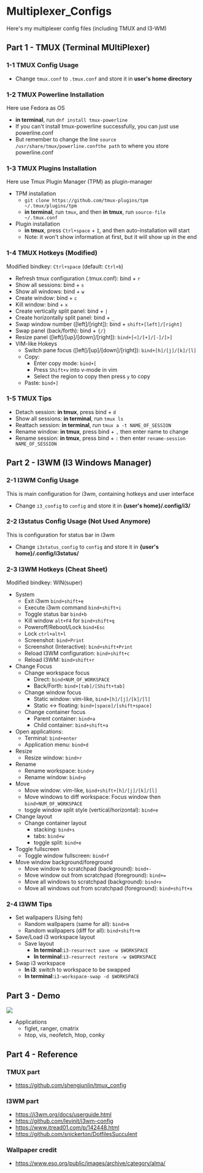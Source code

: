 # Multiplexer_Configs
Here's my multiplexer config files (including TMUX and I3-WM)
## Part 1 - TMUX (Terminal MUltiPlexer)
### 1-1 TMUX Config Usage
- Change ```tmux.conf``` to ```.tmux.conf``` and store it in __user's home directory__
### 1-2 TMUX Powerline Installation
Here use Fedora as OS
- __in terminal__, run ```dnf install tmux-powerline```
- If you can't install tmux-powerline successfully, you can just use powerline.conf
- But remember to change the line ```source /usr/share/tmux/powerline.confthe path``` to where you store powerline.conf
### 1-3 TMUX Plugins Installation
Here use Tmux Plugin Manager (TPM) as plugin-manager
- TPM installation
  - ```git clone https://github.com/tmux-plugins/tpm ~/.tmux/plugins/tpm```
  - __in terminal__, run ```tmux```, and then __in tmux__, run ```source-file ~/.tmux.conf```
- Plugin installation
  - __in tmux__, press ```Ctrl+space``` + ```I```, and then auto-installation will start
  - Note: it won't show information at first, but it will show up in the end
### 1-4 TMUX Hotkeys (Modified)
Modified bindkey: ```Ctrl+space``` (default: ```Ctrl+b```)
- Refresh tmux configuration (.tmux.conf): bind + ```r```
- Show all sessions: bind + ```s```
- Show all windows: bind + ```w```
- Create window: bind + ```c```
- Kill window: bind + ```x```
- Create vertically split panel: bind + ```|```
- Create horizontally split panel: bind + ```_```
- Swap window number ([left]/[right]): bind + ```shift+[left]/[right]```
- Swap panel (back/forth): bind + ```{/}```
- Resize panel ([left]/[up]/[down]/[right]): ```bind+[<]/[+]/[-]/[>]```
- VIM-like Hokeys
  - Switch pane focus ([left]/[up]/[down]/[right]): ```bind+[h]/[j]/[k]/[l]```
  - Copy:
    - Enter copy mode: ```bind+[```
    - Press ```Shift+v``` into v-mode in vim
    - Select the region to copy then press ```y``` to copy
  - Paste: ```bind+]```
### 1-5 TMUX Tips
- Detach session: __in tmux__, press bind + ```d```
- Show all sessions: __in terminal__, run ```tmux ls```
- Reattach session: __in terminal__, run ```tmux a -t NAME_OF_SESSION```
- Rename window: __in tmux__, press bind + ```,``` then enter name to change
- Rename session: __in tmux__, press bind + ```:``` then enter ```rename-session NAME_OF_SESSION```

## Part 2 - I3WM (I3 Windows Manager)
### 2-1 I3WM Config Usage
This is main configuration for i3wm, containing hotkeys and user interface
- Change ```i3_config``` to ```config``` and store it in __{user's home}/.config/i3/__
### 2-2 I3status Config Usage (Not Used Anymore)
This is configuration for status bar in i3wm
- Change ```i3status_config``` to ```config``` and store it in __{user's home}/.config/i3status/__
### 2-3 I3WM Hotkeys (Cheat Sheet)
Modified bindkey: WIN(super)
- System
  - Exit i3wm ```bind+shift+e```
  - Execute i3wm command ```bind+shift+i```
  - Toggle status bar ```bind+b```
  - Kill window ```alt+F4``` for ```bind+shift+q```
  - Poweroff/Reboot/Lock ```bind+Esc```
  - Lock ```ctrl+alt+l```
  - Screenshot: ```bind+Print```
  - Screenshot (Interactive): ```bind+shift+Print```
  - Reload I3WM configuration: ```bind+shift+c```
  - Reload I3WM: ```bind+shift+r```
- Change Focus
  - Change workspace focus
    - Direct: ```bind+NUM_OF_WORKSPACE```
    - Back/Forth: ```bind+[tab]/[Shift+tab]```
  - Change window focus
    - Static window: vim-like, ```bind+[h]/[j]/[k]/[l]```
    - Static <-> floating: ```bind+[space]/[shift+space]```
  - Change container focus
    - Parent container: ```bind+a```
    - Child container: ```bind+shift+a```
- Open applications:
  - Terminal: ```bind+enter```
  - Application menu: ```bind+d```
- Resize
  - Resize window: ```bind+r```
- Rename
  - Rename workspace: ```bind+y```
  - Rename window: ```bind+p```
- Move
  - Move window: vim-like, ```bind+shift+[h]/[j]/[k]/[l]```
  - Move windows to diff workspace: Focus window then ```bind+NUM_OF_WORKSPACE```
  - toggle window split style (vertical/horizontal): ```bind+e```
- Change layout
  - Change container layout
    - stacking: ```bind+s```
    - tabs: ```bind+w```
    - toggle split: ```bind+e```
- Toggle fullscreen
  - Toggle window fullscreen: ```bind+f```
- Move window background/foreground
  - Move window to scratchpad (background): ```bind+-```
  - Move window out from scratchpad (foreground): ```bind+=```
  - Move all windows to scratchpad (background): ```bind+x```
  - Move all windows out from scratchpad (foreground): ```bind+shift+x```
### 2-4 I3WM Tips
- Set wallpapers (Using feh)
  - Random wallpapers (same for all): ```bind+m```
  - Random wallpapers (diff for all): ```bind+shift+m```
- Save/Load i3 workspace layout
  - Save layout
    - __In terminal__:```i3-resurrect save -w $WORKSPACE```
    - __In terminal__:```i3-resurrect restore -w $WORKSPACE```
- Swap i3 workspace
  - __In i3__: switch to workspace to be swapped
  - __In terminal__:```i3-workspace-swap -d $WORKSPACE```
## Part 3 - Demo
<img src='./i3_demo.png'></img>
- Applications
  - figlet, ranger, cmatrix
  - htop, vis, neofetch, htop, conky
## Part 4 - Reference
### TMUX part
- https://github.com/shengjunlin/tmux_config
### I3WM part
- https://i3wm.org/docs/userguide.html
- https://github.com/levinit/i3wm-config
- https://www.itread01.com/p/142448.html
- https://github.com/snickerton/DotfilesSucculent
### Wallpaper credit
- https://www.eso.org/public/images/archive/category/alma/
